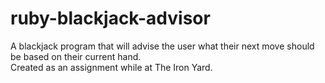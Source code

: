 # ruby-blackjack-advisor

A blackjack program that will advise the user what their next move should be based on their current hand.    
Created as an assignment while at The Iron Yard.
